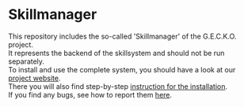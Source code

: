 # Skillmanager

This repository includes the so-called 'Skillmanager' of the G.E.C.K.O. project.  
It represents the backend of the skillsystem and should not be run separately.  
To install and use the complete system, you should have a look at our [project website](https://gecko-voice-assistant.github.io/gecko/).  
There you will also find step-by-step [instruction for the installation](https://gecko-voice-assistant.github.io/gecko/docs/installation/).  
If you find any bugs, see how to report them [here](https://gecko-voice-assistant.github.io/gecko/docs/contributing/how-to/#how-to-file-an-issue).

